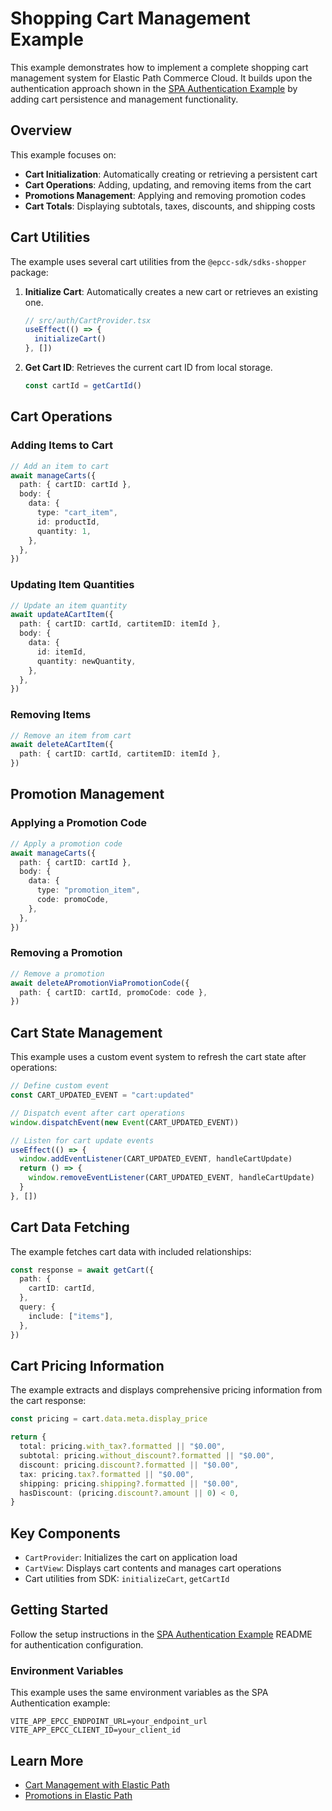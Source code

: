 # Shopping Cart Management Example

This example demonstrates how to implement a complete shopping cart management system for Elastic Path Commerce Cloud. It builds upon the authentication approach shown in the [SPA Authentication Example](../spa-authentication) by adding cart persistence and management functionality.

## Overview

This example focuses on:

- **Cart Initialization**: Automatically creating or retrieving a persistent cart
- **Cart Operations**: Adding, updating, and removing items from the cart
- **Promotions Management**: Applying and removing promotion codes
- **Cart Totals**: Displaying subtotals, taxes, discounts, and shipping costs

## Cart Utilities

The example uses several cart utilities from the `@epcc-sdk/sdks-shopper` package:

1. **Initialize Cart**: Automatically creates a new cart or retrieves an existing one.

   ```typescript
   // src/auth/CartProvider.tsx
   useEffect(() => {
     initializeCart()
   }, [])
   ```

2. **Get Cart ID**: Retrieves the current cart ID from local storage.

   ```typescript
   const cartId = getCartId()
   ```

## Cart Operations

### Adding Items to Cart

```typescript
// Add an item to cart
await manageCarts({
  path: { cartID: cartId },
  body: {
    data: {
      type: "cart_item",
      id: productId,
      quantity: 1,
    },
  },
})
```

### Updating Item Quantities

```typescript
// Update an item quantity
await updateACartItem({
  path: { cartID: cartId, cartitemID: itemId },
  body: {
    data: {
      id: itemId,
      quantity: newQuantity,
    },
  },
})
```

### Removing Items

```typescript
// Remove an item from cart
await deleteACartItem({
  path: { cartID: cartId, cartitemID: itemId },
})
```

## Promotion Management

### Applying a Promotion Code

```typescript
// Apply a promotion code
await manageCarts({
  path: { cartID: cartId },
  body: {
    data: {
      type: "promotion_item",
      code: promoCode,
    },
  },
})
```

### Removing a Promotion

```typescript
// Remove a promotion
await deleteAPromotionViaPromotionCode({
  path: { cartID: cartId, promoCode: code },
})
```

## Cart State Management

This example uses a custom event system to refresh the cart state after operations:

```typescript
// Define custom event
const CART_UPDATED_EVENT = "cart:updated"

// Dispatch event after cart operations
window.dispatchEvent(new Event(CART_UPDATED_EVENT))

// Listen for cart update events
useEffect(() => {
  window.addEventListener(CART_UPDATED_EVENT, handleCartUpdate)
  return () => {
    window.removeEventListener(CART_UPDATED_EVENT, handleCartUpdate)
  }
}, [])
```

## Cart Data Fetching

The example fetches cart data with included relationships:

```typescript
const response = await getCart({
  path: {
    cartID: cartId,
  },
  query: {
    include: ["items"],
  },
})
```

## Cart Pricing Information

The example extracts and displays comprehensive pricing information from the cart response:

```typescript
const pricing = cart.data.meta.display_price

return {
  total: pricing.with_tax?.formatted || "$0.00",
  subtotal: pricing.without_discount?.formatted || "$0.00",
  discount: pricing.discount?.formatted || "$0.00",
  tax: pricing.tax?.formatted || "$0.00",
  shipping: pricing.shipping?.formatted || "$0.00",
  hasDiscount: (pricing.discount?.amount || 0) < 0,
}
```

## Key Components

- `CartProvider`: Initializes the cart on application load
- `CartView`: Displays cart contents and manages cart operations
- Cart utilities from SDK: `initializeCart`, `getCartId`

## Getting Started

Follow the setup instructions in the [SPA Authentication Example](../spa-authentication) README for authentication configuration.

### Environment Variables

This example uses the same environment variables as the SPA Authentication example:

```
VITE_APP_EPCC_ENDPOINT_URL=your_endpoint_url
VITE_APP_EPCC_CLIENT_ID=your_client_id
```

## Learn More

- [Cart Management with Elastic Path](https://elasticpath.dev/docs/api/carts/cart-management)
- [Promotions in Elastic Path](https://elasticpath.dev/docs/api/promotions-builder/rule-promotions-api)
